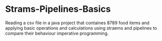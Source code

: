 # Strams-Pipelines-Basics
Reading a csv file in a java project that containes 8789 food items and applying basic operations and calculations using straems and pipelines to compare their behaviour imperative programming.
